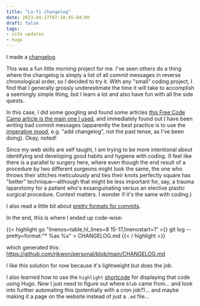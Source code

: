 ```yaml
---
title: "Lo-fi changelog"
date: 2023-04-27T07:38:45-04:00
draft: false
tags:
- site updates
- hugo
---
```


I made a [changelog](https://github.com/rjkwon/personal/blob/main/CHANGELOG.md). 

This was a fun little morning project for me. I've seen others do a thing where the changelog is simply a list of all commit messages in reverse chronological order, so I decided to try it. With any "small" coding project, I find that I generally grossly underestimate the time it will take to accomplish a seemingly simple thing, but I learn a lot and also have fun with all the side quests.

In this case, I did some googling and found some articles [this Free Code Camp article is the main one I used](https://www.freecodecamp.org/news/a-beginners-guide-to-git-what-is-a-changelog-and-how-to-generate-it/), and immediately found out I have been writing bad commit messages (apparently the best practice is to use the [imperative mood](https://stackoverflow.com/questions/3580013/should-i-use-past-or-present-tense-in-git-commit-messages), e.g. "add changelog", not the past tense, as I've been doing). Okay, noted!

Since my web skills are self taught, I am trying to be more intentional about identifying and developing good habits and hygiene with coding. (I feel like there is a parallel to surgery here, where even though the end result of a procedure by two different surgeons might look the same, the one who throws their stitches meticulously and ties their knots perfectly square has "better" technique—although that might be less important for, say, a trauma laparotomy for a patient who's exsanguinating versus an elective plastic surgical procedure. Context matters. I wonder if it's the same with coding.)

I also read a little bit about [pretty formats for commits](https://git-scm.com/docs/pretty-formats).

In the end, this is where I ended up code-wise:

{{< highlight go "linenos=table,hl_lines=8 15-17,linenostart=1" >}}
git log --pretty=format:"* %as %s" > CHANGELOG.md
{{< / highlight >}}

which generated this: https://github.com/rjkwon/personal/blob/main/CHANGELOG.md

I like this solution for now because it's lightweight but does the job.

I also learned how to use the `highlight` [shortcode](https://gohugo.io/content-management/syntax-highlighting/) for displaying that code using Hugo. Now I just need to figure out where `blob` came from... and look into further automating this (potentially with a cron job?)... and maybe making it a page on the website instead of just a `.md` file...

